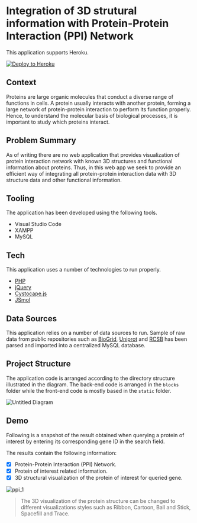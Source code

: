 # Integration of 3D strutural information with Protein-Protein Interaction (PPI) Network

This application supports Heroku.

[![Deploy to Heroku](https://www.herokucdn.com/deploy/button.png)](https://heroku.com/deploy)

## Context
Proteins are large organic molecules that conduct a diverse range of functions in cells. A protein usually interacts with another protein, forming a large network of protein-protein interaction to
perform its function properly. Hence, to understand the molecular basis of biological processes, it is important to study which proteins interact.

## Problem Summary
As of writing there are no web application that provides visualization of protein interaction network with known 3D structures and functional information about proteins.
Thus, in this web app we seek to provide an efficient way of integrating all protein-protein interaction data with 3D structure data and other functional information.

## Tooling

The application has been developed using the following tools.

- Visual Studio Code
- XAMPP 
- MySQL 

## Tech 

This application uses a number of technologies to run properly.

- [PHP](https://www.php.net/)
- [jQuery](https://jquery.com/)
- [Cystocape.js](https://js.cytoscape.org/)
- [JSmol](https://sourceforge.net/projects/jsmol/)

## Data Sources

This application relies on a number of data sources to run. Sample of raw data from public repositories such as [BioGrid](https://thebiogrid.org/), [Uniprot](https://www.uniprot.org/) and [RCSB](https://www.rcsb.org/) has been parsed and imported into a centralized MySQL database. 

## Project Structure

The application code is arranged according to the directory structure illustrated in the diagram. The  back-end code is arranged in the `blocks`  folder while the front-end code is mostly based in the `static` folder.

![Untitled Diagram](https://user-images.githubusercontent.com/23207774/85222816-26df6c00-b3cf-11ea-817e-8c21b89b1736.png)

## Demo

Following is a snapshot of the result obtained when querying a protein of interest by entering its corresponding gene ID in the search field.

The results contain the following information:

- [x] Protein-Protein Interaction (PPI) Network.
- [x] Protein of interest related information. 
- [x] 3D structural visualization of the protein of interest for queried gene.

![ppi_1](https://user-images.githubusercontent.com/23207774/85223055-ee409200-b3d0-11ea-9aee-d26e33a6ecba.png)

> The 3D visualization of the protein structure can be changed to different visualizations styles such as Ribbon, Cartoon, Ball and Stick, Spacefill and Trace.
